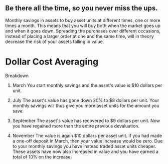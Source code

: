 ## Be there all the time, so you never miss the ups.

Monthly savings in assets to buy asset units at different times, one or more times a month. This means that you will buy both when the market goes up and when it goes down. Spreading the purchases over different occasions, instead of placing a larger order at one and the same time, will in theory decrease the risk of your assets falling in value.

# Dollar Cost Averaging
Breakdown
1. March
You start monthly savings and the asset's value is $10 dollars per unit. 

2. July
The asset's value has gone down 20% to $8 dollars per unit. Your monthly savings will thus give you more asset units for the amount you save. 

3. September
The asset's value has recovered to $9 dollars per unit. Now you have regained more than the entire previous devaluation. 

4. November
The value is again $10 dollars per asset unit. If you had made a one-off deposit in March, then your value increase would be zero. Due to your monthly savings you have instead traded asset units cheaper. These assets have now also increased in value and you have earned a total of 10% on the increase.
